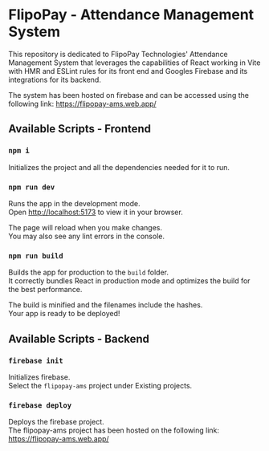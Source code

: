 # FlipoPay - Attendance Management System

This repository is dedicated to FlipoPay Technologies' Attendance Management System that leverages the capabilities of React working in Vite with HMR and ESLint rules for its front end and Googles Firebase and its integrations for its backend.

The system has been hosted on firebase and can be accessed using the following link: https://flipopay-ams.web.app/

## Available Scripts - Frontend

### `npm i`

Initializes the project and all the dependencies needed for it to run.

### `npm run dev`

Runs the app in the development mode.\
Open [http://localhost:5173](http://localhost:5173) to view it in your browser.

The page will reload when you make changes.\
You may also see any lint errors in the console.

### `npm run build`

Builds the app for production to the `build` folder.\
It correctly bundles React in production mode and optimizes the build for the best performance.

The build is minified and the filenames include the hashes.\
Your app is ready to be deployed!

## Available Scripts - Backend

### `firebase init`

Initializes firebase.\
Select the `flipopay-ams` project under Existing projects.

### `firebase deploy`

Deploys the firebase project.\
The flipopay-ams project has been hosted on the following link: https://flipopay-ams.web.app/
